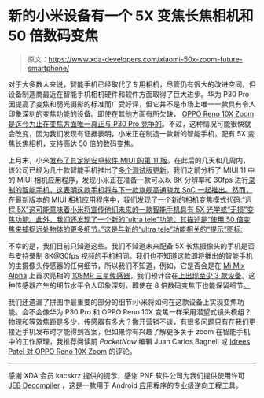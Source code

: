 # 新的小米设备有一个 5X 变焦长焦相机和 50 倍数码变焦

> 原文：<https://www.xda-developers.com/xiaomi-50x-zoom-future-smartphone/>

对于大多数人来说，智能手机已经取代了专用相机，尽管仍有很大的改进空间，但设备制造商最近在智能手机相机硬件和软件方面取得了巨大进步。华为 P30 Pro 因提高了变焦和弱光摄影的标准而广受好评，但它并不是市场上唯一一款具有令人印象深刻的变焦功能的设备。即使在其他方面有所欠缺， [OPPO Reno 10X Zoom 是迄今为止在变焦方面唯一真正与 P30 Pro 竞争的](https://www.xda-developers.com/oppo-reno-10x-zoom-review/)。不过，这种情况可能很快就会改变，因为我们发现有证据表明，小米正在制造一款新的智能手机，配有 5X 变焦长焦相机，支持高达 50 倍的数码变焦。

上月末，小米[发布了其定制安卓软件 MIUI 的第 11 版](https://www.xda-developers.com/miui-11-animated-aod-improved-visuals-beta-rollout-september-27/)。在此后的几天和几周内，该公司已经为几十款智能手机推出了[多个测试版更新](https://www.xda-developers.com/download-miui-11-beta-now-for-13-xiaomi-devices-changelog/)。我们之前分析了 MIUI 11 中的 MIUI 相机应用程序，发现小米正在准备一款可以以 8K 分辨率和 30fps 进行[录制的智能手机，这表明这款手机将与下一款旗舰高通骁龙 SoC 一起推出。然而，在最新版本的 MIUI 相机应用程序中，我们发现了一个新的相机变焦模式代码:“远程 5X”这可能意味着小米将宣传他们未来的一款智能手机具有 5X 光学或“无损”变焦功能。此外，我们还发现了一个新的“ultra tele”功能，其描述是“使用 50 倍变焦来捕捉远处物体的更多细节。”这是与新的“ultra tele”功能相关的“提示”图标:](https://www.xda-developers.com/miui-camera-xiaomi-8k-30fps-video-recording-smartphone/)

不幸的是，我们目前只知道这些。我们不知道未来配备 5X 长焦摄像头的手机是否与支持录制 8K@30fps 视频的手机相同。我们也不知道这款即将推出的智能手机的主摄像头传感器的任何细节，所以我们不知道，例如，它是否会是在 [Mi Mix Alpha](https://www.xda-developers.com/xiaomi-mi-mix-alpha-surround-display-china-launch/) 上首次亮相的 [108MP 三星传感器](https://www.xda-developers.com/samsung-isocell-bright-hmx-108mp-camera-sensor-xiaomi/)，我们预计会在[上出现至少 3 款设备](https://www.xda-developers.com/xiaomi-draco-tucana-cmi-umi-phones-108mp-samsung-bright-hmx-camera/)。这种传感器产生的细节水平令人印象深刻，即使在 8 倍数码变焦下也能保留细节[。](https://www.weibo.com/2202387347/I8ew4aYvN)

我们还遗漏了拼图中最重要的部分的细节:小米将如何在这款设备上实现变焦功能。会不会像华为 P30 Pro 和 OPPO Reno 10X 变焦一样采用潜望式镜头模组？物理和等效焦距是多少，传感器有多大？撇开营销不谈，有很多问题只有在我们更接近手机发布时才能得到答案，但如果你有兴趣了解更多关于 zoom 在智能手机中的工作原理，我推荐阅读前 *PocketNow* 编辑 Juan Carlos Bagnell 或 [Idrees Patel 对 OPPO Reno 10X Zoom](https://www.xda-developers.com/oppo-reno-10x-zoom-review/) 的评论。

* * *

感谢 XDA 会员 kacskrz 提供的提示，感谢 PNF 软件公司为我们提供使用许可 [JEB Decompiler](https://www.pnfsoftware.com/?aid=xdadev) ，这是一款用于 Android 应用程序的专业级逆向工程工具。